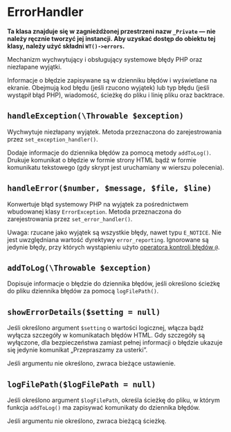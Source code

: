 ErrorHandler
===

**Ta klasa znajduje się w zagnieżdżonej przestrzeni nazw `_Private` — nie należy ręcznie tworzyć jej instancji. Aby uzyskać dostęp do obiektu tej klasy, należy użyć składni `WT()->errors`.**

Mechanizm wychwytujący i obsługujący systemowe błędy PHP oraz niezłapane wyjątki.

Informacje o błędzie zapisywane są w dzienniku błędów i wyświetlane na ekranie. Obejmują kod błędu (jeśli rzucono wyjątek) lub typ błędu (jeśli wystąpił błąd PHP), wiadomość, ścieżkę do pliku i linię pliku oraz backtrace.

## `handleException(\Throwable $exception)`

Wychwytuje niezłapany wyjątek. Metoda przeznaczona do zarejestrowania przez `set_exception_handler()`.

Dodaje informacje do dziennika błędów za pomocą metody `addToLog()`. Drukuje komunikat o błędzie w formie strony HTML bądź w formie komunikatu tekstowego (gdy skrypt jest uruchamiany w wierszu polecenia).

## `handleError($number, $message, $file, $line)`

Konwertuje błąd systemowy PHP na wyjątek za pośrednictwem wbudowanej klasy `ErrorException`. Metoda przeznaczona do zarejestrowania przez `set_error_handler()`.

Uwaga: rzucane jako wyjątek są wszystkie błędy, nawet typu `E_NOTICE`. Nie jest uwzględniana wartość dyrektywy `error_reporting`. Ignorowane są jedynie błędy, przy których wystąpieniu użyto [operatora kontroli błędów `@`](http://php.net/manual/en/language.operators.errorcontrol.php).

## `addToLog(\Throwable $exception)`

Dopisuje informacje o błędzie do dziennika błędów, jeśli określono ścieżkę do pliku dziennika błędów za pomocą `logFilePath()`.

## `showErrorDetails($setting = null)`

Jeśli określono argument `$setting` o wartości logicznej, włącza bądź wyłącza szczegóły w komunikatach błędów HTML. Gdy szczegóły są wyłączone, dla bezpieczeństwa zamiast pełnej informacji o błędzie ukazuje się jedynie komunikat „Przepraszamy za usterki”.

Jeśli argumentu nie określono, zwraca bieżące ustawienie.

## `logFilePath($logFilePath = null)`

Jeśli określono argument `$logFilePath`, określa ścieżkę do pliku, w którym funkcja `addToLog()` ma zapisywać komunikaty do dziennika błędów.

Jeśli argumentu nie określono, zwraca bieżącą ścieżkę.